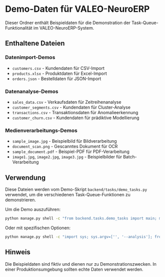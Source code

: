 # Demo-Daten für VALEO-NeuroERP

Dieser Ordner enthält Beispieldaten für die Demonstration der Task-Queue-Funktionalität im VALEO-NeuroERP-System.

## Enthaltene Dateien

### Datenimport-Demos
- `customers.csv` - Kundendaten für CSV-Import
- `products.xlsx` - Produktdaten für Excel-Import
- `orders.json` - Bestelldaten für JSON-Import

### Datenanalyse-Demos
- `sales_data.csv` - Verkaufsdaten für Zeitreihenanalyse
- `customer_segments.csv` - Kundendaten für Cluster-Analyse
- `transactions.csv` - Transaktionsdaten für Anomalieerkennung
- `customer_churn.csv` - Kundendaten für prädiktive Modellierung

### Medienverarbeitungs-Demos
- `sample_image.jpg` - Beispielbild für Bildverarbeitung
- `document_scan.png` - Gescanntes Dokument für OCR
- `sample_document.pdf` - Beispiel-PDF für PDF-Verarbeitung
- `image1.jpg`, `image2.jpg`, `image3.jpg` - Beispielbilder für Batch-Verarbeitung

## Verwendung

Diese Dateien werden vom Demo-Skript `backend/tasks/demo_tasks.py` verwendet, um die verschiedenen Task-Queue-Funktionen zu demonstrieren.

Um die Demo auszuführen:

```bash
python manage.py shell -c "from backend.tasks.demo_tasks import main; main()"
```

Oder mit spezifischen Optionen:

```bash
python manage.py shell -c "import sys; sys.argv=['', '--analysis']; from backend.tasks.demo_tasks import main; main()"
```

## Hinweis

Die Beispieldaten sind fiktiv und dienen nur zu Demonstrationszwecken. In einer Produktionsumgebung sollten echte Daten verwendet werden. 
